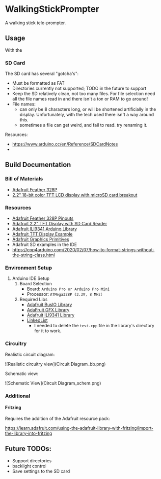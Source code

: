 # WalkingStickPrompter

A walking stick tele-prompter.

## Usage

With the 

### SD Card

The SD card has several "gotcha's":

- Must be formatted as FAT
- Directories currently not supported; TODO in the future to support
- Keep the SD relatively clean, not too many files. For file selection need all the file names read in and there isn't a ton or RAM to go around!
- File names:
  - can only be 8 characters long, or will be shortened artificially in the display. Unfortunately, with the tech used there isn't a way around this.
  - sometimes a file can get weird, and fail to read. try renaming it.

Resources:

- https://www.arduino.cc/en/Reference/SDCardNotes
- 

## Build Documentation

### Bill of Materials

- [Adafruit Feather 328P](https://learn.adafruit.com/adafruit-feather-328p-atmega328-atmega328p/overview)
- [2.2" 18-bit color TFT LCD display with microSD card breakout](https://www.adafruit.com/product/1480)

### Resources

- [Adafruit Feather 328P Pinouts](https://learn.adafruit.com/adafruit-feather-328p-atmega328-atmega328p/pinouts)
- [Adafruit 2.2" TFT Display with SD Card Reader](https://learn.adafruit.com/2-2-tft-display)
- [Adafruit ILI9341 Arduino Library](https://github.com/adafruit/Adafruit_ILI9341)
- [Adafruit TFT Display Example](https://github.com/adafruit/Adafruit_ILI9341/blob/master/examples/graphicstest/graphicstest.ino)
- [Adafruit Graphics Primitives](https://learn.adafruit.com/adafruit-gfx-graphics-library/graphics-primitives)
- Adafruit SD examples in the IDE
- https://cpp4arduino.com/2020/02/07/how-to-format-strings-without-the-string-class.html

### Environment Setup

1. Arduino IDE Setup
   1. Board Selection
      - Board: `Arduino Pro or Arduino Pro Mini`
      - Processor: `ATMega328P (3.3V, 8 MHz)`
   2. Required Libs
      - [Adafruit BusIO Library](https://github.com/adafruit/Adafruit_BusIO)
      - [AdaFruit GFX Library](https://github.com/adafruit/Adafruit-GFX-Library)
      - [Adafruit ILI9341 Library](https://github.com/adafruit/Adafruit_ILI9341)
      - [LinkedList](https://github.com/ivanseidel/LinkedList)
        - I needed to delete the `test.cpp` file in the library's directory for it to work.

### Circuitry

Realistic circuit diagram:

![Realistic circuitry view](Circuit Diagram_bb.png)

Schematic view:

![Schematic View](Circuit Diagram_schem.png)

### Additional

#### Fritzing

Requires the addition of the Adafruit resource pack:

https://learn.adafruit.com/using-the-adafruit-library-with-fritzing/import-the-library-into-fritzing

## Future TODOs:

- Support directories
- backlight control
- Save settings to the SD card

